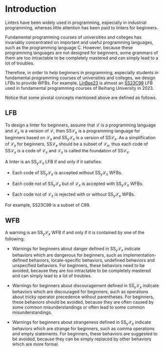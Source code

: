 # Introduction

Linters have been widely used in programming, especially in industrial programming, whereas little attention has been paid to linters for beginners.

Fundamental programming courses of universities and colleges has invariably concentrated on important and useful programming languages, such as the programming language C. However, because these programming languages are not designed for beginners, some grammars of them are too intractable to be completely mastered and can simply lead to a lot of troubles.

Therefore, in order to help beginners in programming, especially students in fundamental programming courses of universities and colleges, we design LFBs to provide WFBs. For example, [LinBee23](LFB/LinBee/LinBee23) is almost an [SS23C99](SSL/SSC/SS23C99) LFB used in fundamental programming courses of Beihang University in 2023.

Notice that some pivotal concepts mentioned above are defined as follows.

## LFB

To design a linter for beginners, assume that $\mathcal{L}$ is a programming language and $\mathcal{L}_ {x}$ is a version of $\mathcal{L}$, then $\mathrm{SS} \mathcal{L}_ {x}$ is a programming language for beginners based on $\mathcal{L}_ {x}$ and $\mathrm{SS}_ {y} \mathcal{L}_ {x}$ is a version of $\mathrm{SS} \mathcal{L}_ {x}$. As a simplification of $\mathcal{L}_ {x}$ for beginners, $\mathrm{SS} \mathcal{L}_ {x}$ should be a subset of $\mathcal{L}_ {x}$, thus each code of $\mathrm{SS} \mathcal{L}_ {x}$ is a code of $\mathcal{L}_ {x}$ and $\mathcal{L}_ {x}$ is called the foundation of $\mathrm{SS} \mathcal{L}_ {x}$.

A linter is an $\mathrm{SS}_ {y} \mathcal{L}_ {x}$ LFB if and only if it satisfies:

- Each code of $\mathrm{SS}_ {y} \mathcal{L}_ {x}$ is accepted without $\mathrm{SS}_ {y} \mathcal{L}_ {x}$ WFBs.

- Each code not of $\mathrm{SS}_ {y} \mathcal{L}_ {x}$ but of $\mathcal{L}_ {x}$ is accepted with $\mathrm{SS}_ {y} \mathcal{L}_ {x}$ WFBs.

- Each code not of $\mathcal{L}_ {x}$ is rejected with or without $\mathrm{SS}_ {y} \mathcal{L}_ {x}$ WFBs.

For example, SS23C99 is a subset of C99.

## WFB

A warning is an $\mathrm{SS}_ {y} \mathcal{L}_ {x}$ WFB if and only if it is contained by one of the following:

- Warnings for beginners about danger defined in $\mathrm{SS}_ {y} \mathcal{L}_ {x}$ indicate behaviors which are dangerous for beginners, such as implementation-defined behaviors, locale-specific behaviors, undefined behaviors and unspecified behaviors. For beginners, these behaviors need to be avoided, because they are too intractable to be completely mastered and can simply lead to a lot of troubles.

- Warnings for beginners about discouragement defined in $\mathrm{SS}_ {y} \mathcal{L}_ {x}$ indicate behaviors which are discouraged for beginners, such as operations about tricky operator precedence without parentheses. For beginners, these behaviors should be avoided, because they are often caused by some common misunderstandings or often lead to some common misunderstandings.

- Warnings for beginners about strangeness defined in $\mathrm{SS}_ {y} \mathcal{L}_ {x}$ indicate behaviors which are strange for beginners, such as comma operations and empty statements. For beginners, these behaviors are suggested to be avoided, because they can be simply replaced by other behaviors which are more formal.
